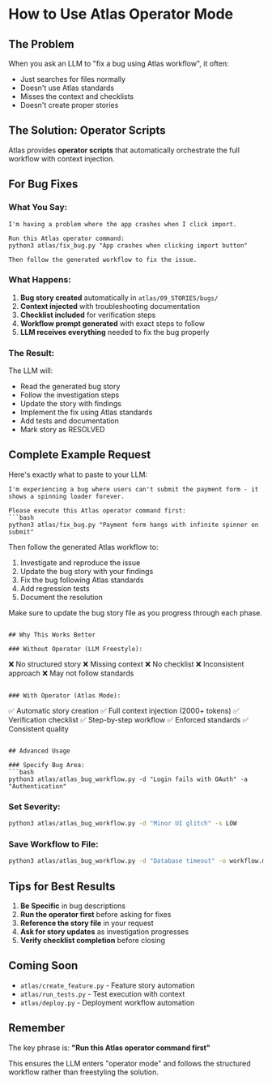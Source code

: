 # How to Use Atlas Operator Mode

## The Problem
When you ask an LLM to "fix a bug using Atlas workflow", it often:
- Just searches for files normally
- Doesn't use Atlas standards
- Misses the context and checklists
- Doesn't create proper stories

## The Solution: Operator Scripts

Atlas provides **operator scripts** that automatically orchestrate the full workflow with context injection.

## For Bug Fixes

### What You Say:
```
I'm having a problem where the app crashes when I click import.

Run this Atlas operator command:
python3 atlas/fix_bug.py "App crashes when clicking import button"

Then follow the generated workflow to fix the issue.
```

### What Happens:
1. **Bug story created** automatically in `atlas/09_STORIES/bugs/`
2. **Context injected** with troubleshooting documentation
3. **Checklist included** for verification steps
4. **Workflow prompt generated** with exact steps to follow
5. **LLM receives everything** needed to fix the bug properly

### The Result:
The LLM will:
- Read the generated bug story
- Follow the investigation steps
- Update the story with findings
- Implement the fix using Atlas standards
- Add tests and documentation
- Mark story as RESOLVED

## Complete Example Request

Here's exactly what to paste to your LLM:

```
I'm experiencing a bug where users can't submit the payment form - it shows a spinning loader forever.

Please execute this Atlas operator command first:
```bash
python3 atlas/fix_bug.py "Payment form hangs with infinite spinner on submit"
```

Then follow the generated Atlas workflow to:
1. Investigate and reproduce the issue
2. Update the bug story with your findings
3. Fix the bug following Atlas standards
4. Add regression tests
5. Document the resolution

Make sure to update the bug story file as you progress through each phase.
```

## Why This Works Better

### Without Operator (LLM Freestyle):
```
❌ No structured story
❌ Missing context
❌ No checklist
❌ Inconsistent approach
❌ May not follow standards
```

### With Operator (Atlas Mode):
```
✅ Automatic story creation
✅ Full context injection (2000+ tokens)
✅ Verification checklist
✅ Step-by-step workflow
✅ Enforced standards
✅ Consistent quality
```

## Advanced Usage

### Specify Bug Area:
```bash
python3 atlas/atlas_bug_workflow.py -d "Login fails with OAuth" -a "Authentication"
```

### Set Severity:
```bash
python3 atlas/atlas_bug_workflow.py -d "Minor UI glitch" -s LOW
```

### Save Workflow to File:
```bash
python3 atlas/atlas_bug_workflow.py -d "Database timeout" -o workflow.md
```

## Tips for Best Results

1. **Be Specific** in bug descriptions
2. **Run the operator first** before asking for fixes
3. **Reference the story file** in your request
4. **Ask for story updates** as investigation progresses
5. **Verify checklist completion** before closing

## Coming Soon

- `atlas/create_feature.py` - Feature story automation
- `atlas/run_tests.py` - Test execution with context
- `atlas/deploy.py` - Deployment workflow automation

## Remember

The key phrase is: **"Run this Atlas operator command first"**

This ensures the LLM enters "operator mode" and follows the structured workflow rather than freestyling the solution.